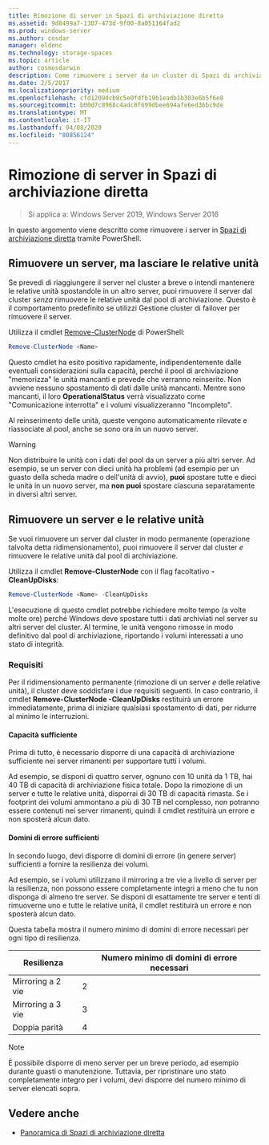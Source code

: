 ```yaml
---
title: Rimozione di server in Spazi di archiviazione diretta
ms.assetid: 9d8499a7-1307-473d-9f00-8a051164fad2
ms.prod: windows-server
ms.author: cosdar
manager: eldenc
ms.technology: storage-spaces
ms.topic: article
author: cosmosdarwin
description: Come rimuovere i server da un cluster di Spazi di archiviazione diretta in Windows Server.
ms.date: 2/5/2017
ms.localizationpriority: medium
ms.openlocfilehash: cfd12094cb8c5e0fdfb19b1eadb1b303e6b5f6e8
ms.sourcegitcommit: b00d7c8968c4adc8f699dbee694afe6ed36bc9de
ms.translationtype: MT
ms.contentlocale: it-IT
ms.lasthandoff: 04/08/2020
ms.locfileid: "80856124"
---
```

# <a name="removing-servers-in-storage-spaces-direct"></a>Rimozione di server in Spazi di archiviazione diretta

>Si applica a: Windows Server 2019, Windows Server 2016

In questo argomento viene descritto come rimuovere i server in [Spazi di archiviazione diretta](storage-spaces-direct-overview.md) tramite PowerShell.

## <a name="remove-a-server-but-leave-its-drives"></a>Rimuovere un server, ma lasciare le relative unità

Se prevedi di riaggiungere il server nel cluster a breve o intendi mantenere le relative unità spostandole in un altro server, puoi rimuovere il server dal cluster *senza* rimuovere le relative unità dal pool di archiviazione. Questo è il comportamento predefinito se utilizzi Gestione cluster di failover per rimuovere il server.

Utilizza il cmdlet [Remove-ClusterNode](https://technet.microsoft.com/library/hh847251.aspx) di PowerShell:

```PowerShell
Remove-ClusterNode <Name>
```

Questo cmdlet ha esito positivo rapidamente, indipendentemente dalle eventuali considerazioni sulla capacità, perché il pool di archiviazione "memorizza" le unità mancanti e prevede che verranno reinserite. Non avviene nessuno spostamento di dati dalle unità mancanti. Mentre sono mancanti, il loro **OperationalStatus** verrà visualizzato come "Comunicazione interrotta" e i volumi visualizzeranno "Incompleto".

Al reinserimento delle unità, queste vengono automaticamente rilevate e riassociate al pool, anche se sono ora in un nuovo server.

   >[!WARNING]
   > Non distribuire le unità con i dati del pool da un server a più altri server. Ad esempio, se un server con dieci unità ha problemi (ad esempio per un guasto della scheda madre o dell'unità di avvio), **puoi** spostare tutte e dieci le unità in un nuovo server, ma **non puoi** spostare ciascuna separatamente in diversi altri server.

## <a name="remove-a-server-and-its-drives"></a>Rimuovere un server e le relative unità

Se vuoi rimuovere un server dal cluster in modo permanente (operazione talvolta detta ridimensionamento), puoi rimuovere il server dal cluster *e* rimuovere le relative unità dal pool di archiviazione.

Utilizza il cmdlet **Remove-ClusterNode** con il flag facoltativo **- CleanUpDisks**:

```PowerShell
Remove-ClusterNode <Name> -CleanUpDisks
```

L'esecuzione di questo cmdlet potrebbe richiedere molto tempo (a volte molte ore) perché Windows deve spostare tutti i dati archiviati nel server su altri server del cluster. Al termine, le unità vengono rimosse in modo definitivo dal pool di archiviazione, riportando i volumi interessati a uno stato di integrità.

### <a name="requirements"></a>Requisiti

Per il ridimensionamento permanente (rimozione di un server *e* delle relative unità), il cluster deve soddisfare i due requisiti seguenti. In caso contrario, il cmdlet **Remove-ClusterNode -CleanUpDisks** restituirà un errore immediatamente, prima di iniziare qualsiasi spostamento di dati, per ridurre al minimo le interruzioni.

#### <a name="enough-capacity"></a>Capacità sufficiente

Prima di tutto, è necessario disporre di una capacità di archiviazione sufficiente nei server rimanenti per supportare tutti i volumi.

Ad esempio, se disponi di quattro server, ognuno con 10 unità da 1 TB, hai 40 TB di capacità di archiviazione fisica totale. Dopo la rimozione di un server e tutte le relative unità, disporrai di 30 TB di capacità rimasta. Se i footprint dei volumi ammontano a più di 30 TB nel complesso, non potranno essere contenuti nei server rimanenti, quindi il cmdlet restituirà un errore e non sposterà alcun dato.

#### <a name="enough-fault-domains"></a>Domini di errore sufficienti

In secondo luogo, devi disporre di domini di errore (in genere server) sufficienti a fornire la resilienza dei volumi.

Ad esempio, se i volumi utilizzano il mirroring a tre vie a livello di server per la resilienza, non possono essere completamente integri a meno che tu non disponga di almeno tre server. Se disponi di esattamente tre server e tenti di rimuoverne uno e tutte le relative unità, il cmdlet restituirà un errore e non sposterà alcun dato.

Questa tabella mostra il numero minimo di domini di errore necessari per ogni tipo di resilienza.

|    Resilienza          |    Numero minimo di domini di errore necessari   |
|------------------------|-------------------------------------|
|    Mirroring a 2 vie      |    2                                |
|    Mirroring a 3 vie    |    3                                |
|    Doppia parità         |    4                                |

   >[!NOTE]
   > È possibile disporre di meno server per un breve periodo, ad esempio durante guasti o manutenzione. Tuttavia, per ripristinare uno stato completamente integro per i volumi, devi disporre del numero minimo di server elencati sopra.

## <a name="see-also"></a>Vedere anche

- [Panoramica di Spazi di archiviazione diretta](storage-spaces-direct-overview.md)
